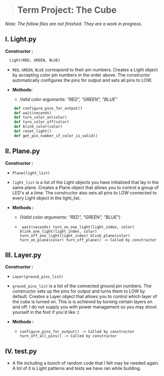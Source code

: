 ﻿


># Term Project: The Cube
*Note: The follow files are not finished. They are a work
      in progress.*
      
## I. Light.py
**Constructor :**
```python
  Light(RED, GREEN, BLUE)
```
   
 - `RED`, `GREEN`, `BLUE` correspond to their pin numbers.
      Creates a Light object by accepting color pin
      numbers in the order above. The constructor
      automatically configures the pins for output
      and sets all pins to LOW.

- **Methods:**
	- *Valid color arguments: "RED", "GREEN", "BLUE"*
 
```python
    def configure_pins_for_output()
    def wait(seconds)
    def turn_color_on(color)
    def turn_color_off(color)
    def blink_color(color)
    def reset_light()
    def get_pin_number_if_color_is_valid()
```

## II. Plane.py
**Constructor :**
- ``
  Plane(light_list)  
  ``
	
- `light_list` is a list of the Light objects you
      have initialized that lay in the same plane.
      Creates a Plane object that allows you to
      control a group of LED's at a time. The constructor
      also sets all pins to LOW connected to every Light
      object in the light_list.

 - **Methods :**
    - *(Valid color arguments: "RED", "GREEN", "BLUE")*
    
    - `` 
    wait(seconds)
    turn_on_one_light(light_index, color)
    blink_one_light(light_index, color)
    turn_off_one_light(light_index)
    blink_plane(color)
    turn_on_plane(color)
    turn_off_plane() -> Called by constructor
    ``

## III. Layer.py
 **Constructor :**
 - ``
  Layer(ground_pins_list)  
  ``
    
  - `ground_pins_list` is a list of the connected ground
      pin numbers. The constructor sets up the pins for output
      and turns them to LOW by default. Creates a Layer object
      that allows you to control which layer of the cube is turned
      on. This is is achieved by turning certain layers on and
      off. I do not supply you with power management so you
      may shoot yourself in the foot if you'd like :)

 - **Methods :**
   
   - ``
    	configure_pins_for_output() -> Called by constructor
	turn_off_all_pins() -> Called by constructor
    ``

## IV. test.py
  * A file including a bunch of random code that I felt
    may be needed again. A lot of it is Light patterns and
    tests we have ran while building.

